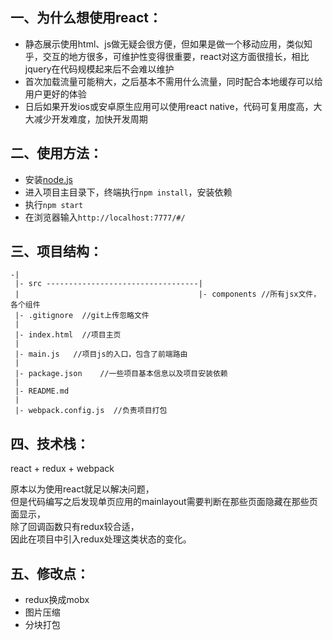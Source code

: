 ## 一、为什么想使用react：
- 静态展示使用html、js做无疑会很方便，但如果是做一个移动应用，类似知乎，交互的地方很多，可维护性变得很重要，react对这方面很擅长，相比jquery在代码规模起来后不会难以维护
- 首次加载流量可能稍大，之后基本不需用什么流量，同时配合本地缓存可以给用户更好的体验
- 日后如果开发ios或安卓原生应用可以使用react native，代码可复用度高，大大减少开发难度，加快开发周期

## 二、使用方法：
- 安装[node.js](http://nodejs.cn/)
- 进入项目主目录下，终端执行```npm install```，安装依赖
- 执行```npm start```
- 在浏览器输入```http://localhost:7777/#/```

## 三、项目结构：
```
-|
 |- src ----------------------------------|
 |                                        |- components //所有jsx文件，各个组件
 |- .gitignore  //git上传忽略文件           
 |
 |- index.html  //项目主页
 |
 |- main.js   //项目js的入口，包含了前端路由
 |
 |- package.json    //一些项目基本信息以及项目安装依赖
 |
 |- README.md
 |
 |- webpack.config.js  //负责项目打包
```

## 四、技术栈：
 react + redux + webpack

原本以为使用react就足以解决问题，  
但是代码编写之后发现单页应用的mainlayout需要判断在那些页面隐藏在那些页面显示，  
除了回调函数只有redux较合适，  
因此在项目中引入redux处理这类状态的变化。

## 五、修改点：
- redux换成mobx
- 图片压缩
- 分块打包
